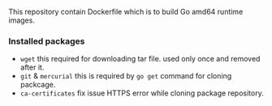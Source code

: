 This repository contain Dockerfile which is to build Go amd64 runtime images.

### Installed packages

- `wget` this required for downloading tar file. used only once and removed after it.
- `git` & `mercurial` this is required by `go get` command for cloning packcage.
- `ca-certificates` fix issue HTTPS error while cloning package repository.
